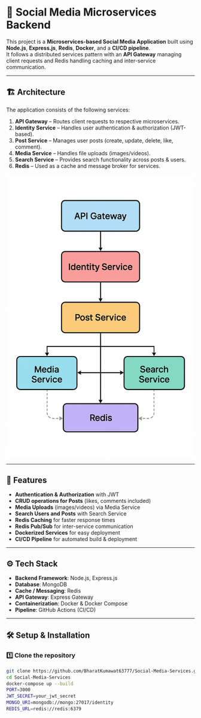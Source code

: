 # 📱 Social Media Microservices Backend

This project is a **Microservices-based Social Media Application** built using **Node.js**, **Express.js**, **Redis**, **Docker**, and a **CI/CD pipeline**.  
It follows a distributed services pattern with an **API Gateway** managing client requests and Redis handling caching and inter-service communication.

---

## 🏗️ Architecture

The application consists of the following services:

1. **API Gateway** – Routes client requests to respective microservices.  
2. **Identity Service** – Handles user authentication & authorization (JWT-based).  
3. **Post Service** – Manages user posts (create, update, delete, like, comment).  
4. **Media Service** – Handles file uploads (images/videos).  
5. **Search Service** – Provides search functionality across posts & users.  
6. **Redis** – Used as a cache and message broker for services.  

<p align="center">
  <img src="./microservices.png" alt="Architecture Diagram" width="700"/>
</p>

---

## 🚀 Features

- **Authentication & Authorization** with JWT  
- **CRUD operations for Posts** (likes, comments included)  
- **Media Uploads** (images/videos) via Media Service  
- **Search Users and Posts** with Search Service  
- **Redis Caching** for faster response times  
- **Redis Pub/Sub** for inter-service communication  
- **Dockerized Services** for easy deployment  
- **CI/CD Pipeline** for automated build & deployment  

---

## ⚙️ Tech Stack

- **Backend Framework**: Node.js, Express.js  
- **Database**: MongoDB  
- **Cache / Messaging**: Redis  
- **API Gateway**: Express Gateway  
- **Containerization**: Docker & Docker Compose  
- **Pipeline**: GitHub Actions (CI/CD)  

---

## 🛠️ Setup & Installation

### 1️⃣ Clone the repository
```bash
git clone https://github.com/BharatKumawat63777/Social-Media-Services.git
cd Social-Media-Services
docker-compose up --build
PORT=3000
JWT_SECRET=your_jwt_secret
MONGO_URI=mongodb://mongo:27017/identity
REDIS_URL=redis://redis:6379
